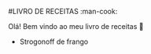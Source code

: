 #LIVRO DE RECEITAS :man-cook:

Olá! Bem vindo ao meu livro de receitas :wave:
 - Strogonoff de frango
